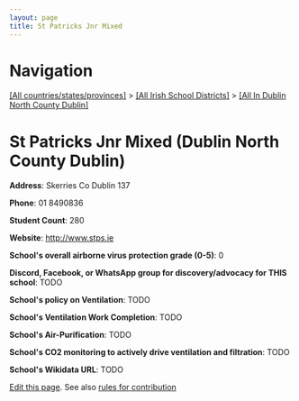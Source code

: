 ```yaml
---
layout: page
title: St Patricks Jnr Mixed
---
```

# Navigation

[[All countries/states/provinces]](../../..) > [[All Irish School Districts]](../..) > [[All In Dublin North County Dublin]](..)

# St Patricks Jnr Mixed (Dublin North County Dublin)

**Address**: Skerries Co Dublin 137

**Phone**: 01 8490836

**Student Count**: 280

**Website**: <http://www.stps.ie>

**School's overall airborne virus protection grade (0-5)**: 0

**Discord, Facebook, or WhatsApp group for discovery/advocacy for THIS school**: TODO

**School's policy on Ventilation**: TODO

**School's Ventilation Work Completion**: TODO

**School's Air-Purification**: TODO

**School's CO2 monitoring to actively drive ventilation and filtration**: TODO

**School's Wikidata URL**: TODO


[Edit this page](https://github.com/ventilate-schools/Ireland/edit/main/./Dublin_North_County_Dublin/St_Patricks_Jnr_Mixed.md). See also [rules for contribution](../../../contribution-rules/)